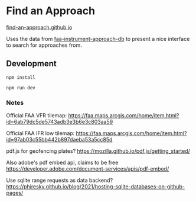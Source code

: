 # Find an Approach

[find-an-approach.github.io]([find-an-approach.github.io](https://find-an-approach.github.io/))

Uses the data from [faa-instrument-approach-db](https://github.com/ammaraskar/faa-instrument-approach-db)
to present a nice interface to search for approaches from.

## Development

`npm install`

`npm run dev`

### Notes

Official FAA VFR tilemap: https://faa.maps.arcgis.com/home/item.html?id=6ab79dc5de5743adb3e3b6e3c803aa59

Official FAA IFR low tilemap: https://faa.maps.arcgis.com/home/item.html?id=97ab03c55bb442b897daeba53a5cc85d

pdf.js for geofencing plates? https://mozilla.github.io/pdf.js/getting_started/

Also adobe's pdf embed api, claims to be free https://developer.adobe.com/document-services/apis/pdf-embed/

Use sqlite range requests as data backend? https://phiresky.github.io/blog/2021/hosting-sqlite-databases-on-github-pages/
